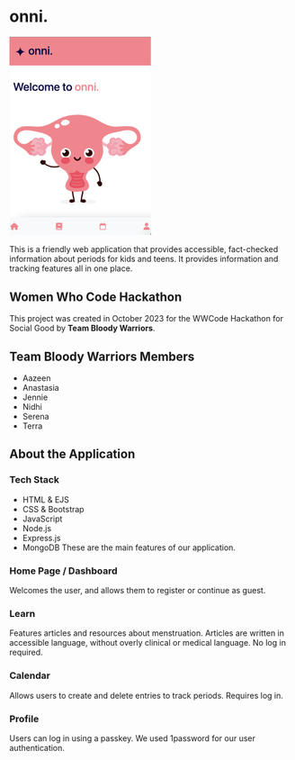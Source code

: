 # onni.
<img src="public/images/screenshots/onni-mobile-homepage.png" alt="Screenshot of onni. homepage, featuring a cartoon uterus waving" height="50%" width="50%">

This is a friendly web application that provides accessible, fact-checked information about periods for kids and teens. It provides information and tracking features all in one place.

## Women Who Code Hackathon 
This project was created in October 2023 for the WWCode Hackathon for Social Good by **Team Bloody Warriors**.

## Team **Bloody Warriors** Members
* Aazeen
* Anastasia
* Jennie
* Nidhi
* Serena
* Terra

## About the Application
### Tech Stack
* HTML & EJS
* CSS & Bootstrap
* JavaScript
* Node.js
* Express.js
* MongoDB
These are the main features of our application.
### Home Page / Dashboard
Welcomes the user, and allows them to register or continue as guest.
### Learn
Features articles and resources about menstruation. Articles are written in accessible language, without overly clinical or medical language. No log in required.
### Calendar
Allows users to create and delete entries to track periods. Requires log in.
### Profile
Users can log in using a passkey. We used 1password for our user authentication.